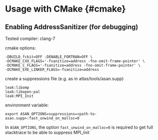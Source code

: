 Usage with CMake   {#cmake} 
================

Enabling AddressSanitizer (for debugging)
-----------------------------------------

Tested compiler: clang-7

cmake options:

    -DBUILD_fckit=OFF -DENABLE_FORTRAN=OFF \
    -DCMAKE_CXX_FLAGS='-fsanitize=address -fno-omit-frame-pointer' \
    -DCMAKE_C_FLAGS='-fsanitize=address -fno-omit-frame-pointer' \
    -DCMAKE_EXE_LINKER_FLAGS=-fsanitize=address

create a suppressions file (e.g. as in atlas/tools/asan.supp)

    leak:libomp
    leak:libopen-pal
    leak:MPI_Init

environment variable:

    export ASAN_OPTIONS=suppressions=<path-to-asan.supp>:fast_unwind_on_malloc=0

In `ASAN_OPTIONS`, the option `fast_unwind_on_malloc=0` is required to get full stacktrace to be able to suppress MPI_Init
